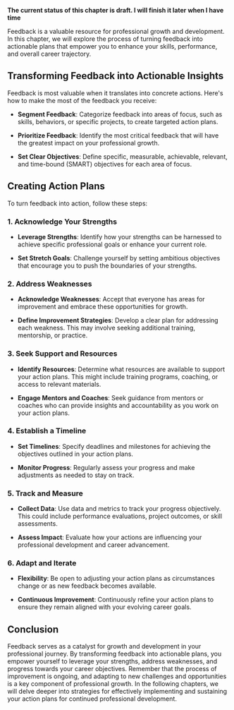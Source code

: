 **The current status of this chapter is draft. I will finish it later when I have time**

Feedback is a valuable resource for professional growth and development. In this chapter, we will explore the process of turning feedback into actionable plans that empower you to enhance your skills, performance, and overall career trajectory.

**Transforming Feedback into Actionable Insights**
--------------------------------------------------

Feedback is most valuable when it translates into concrete actions. Here's how to make the most of the feedback you receive:

* **Segment Feedback**: Categorize feedback into areas of focus, such as skills, behaviors, or specific projects, to create targeted action plans.

* **Prioritize Feedback**: Identify the most critical feedback that will have the greatest impact on your professional growth.

* **Set Clear Objectives**: Define specific, measurable, achievable, relevant, and time-bound (SMART) objectives for each area of focus.

**Creating Action Plans**
-------------------------

To turn feedback into action, follow these steps:

### 1. Acknowledge Your Strengths

* **Leverage Strengths**: Identify how your strengths can be harnessed to achieve specific professional goals or enhance your current role.

* **Set Stretch Goals**: Challenge yourself by setting ambitious objectives that encourage you to push the boundaries of your strengths.

### 2. Address Weaknesses

* **Acknowledge Weaknesses**: Accept that everyone has areas for improvement and embrace these opportunities for growth.

* **Define Improvement Strategies**: Develop a clear plan for addressing each weakness. This may involve seeking additional training, mentorship, or practice.

### 3. Seek Support and Resources

* **Identify Resources**: Determine what resources are available to support your action plans. This might include training programs, coaching, or access to relevant materials.

* **Engage Mentors and Coaches**: Seek guidance from mentors or coaches who can provide insights and accountability as you work on your action plans.

### 4. Establish a Timeline

* **Set Timelines**: Specify deadlines and milestones for achieving the objectives outlined in your action plans.

* **Monitor Progress**: Regularly assess your progress and make adjustments as needed to stay on track.

### 5. Track and Measure

* **Collect Data**: Use data and metrics to track your progress objectively. This could include performance evaluations, project outcomes, or skill assessments.

* **Assess Impact**: Evaluate how your actions are influencing your professional development and career advancement.

### 6. Adapt and Iterate

* **Flexibility**: Be open to adjusting your action plans as circumstances change or as new feedback becomes available.

* **Continuous Improvement**: Continuously refine your action plans to ensure they remain aligned with your evolving career goals.

**Conclusion**
--------------

Feedback serves as a catalyst for growth and development in your professional journey. By transforming feedback into actionable plans, you empower yourself to leverage your strengths, address weaknesses, and progress towards your career objectives. Remember that the process of improvement is ongoing, and adapting to new challenges and opportunities is a key component of professional growth. In the following chapters, we will delve deeper into strategies for effectively implementing and sustaining your action plans for continued professional development.

